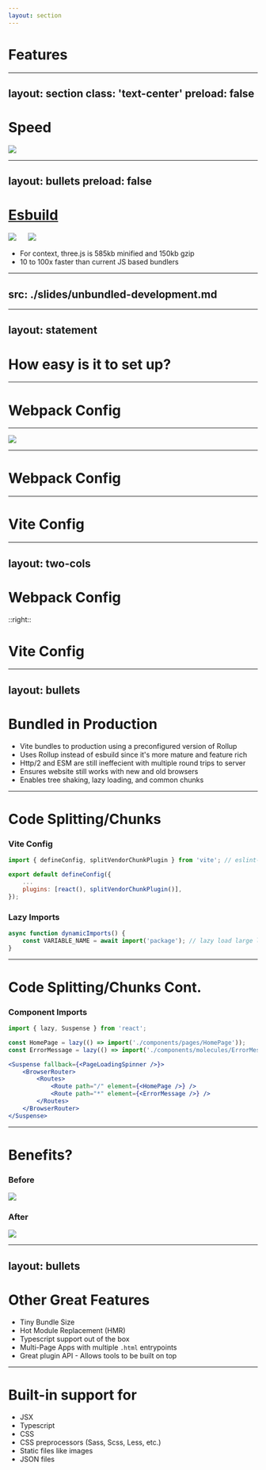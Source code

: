 ```yaml
---
layout: section
---
```


# Features

---
layout: section
class: 'text-center'
preload: false
---

# Speed

<img v-click src='/christmas-vaction-sled.gif' class='m-auto' />

<!--
- Once you run Vite it will have you looking at all of your webpack projects and saying "Later Dudes!"
- Vite will be the kitchen wax, your project is the saucer sled, and you'll be like Clark Griswold setting a new land speed sleding record
-->

---
layout: bullets
preload: false
---

# [Esbuild](https://esbuild.github.io/)

<img
	v-click='3'
	v-if="$slidev.nav.clicks >= 3"
	v-motion
	:initial="{ y: -80 }"
	:enter="{ y: 0 }"
	src="/esbuild-timing-line.jpg"
/>
<img style='visibility: hidden' v-if="$slidev.nav.clicks < 3" src="/esbuild-timing-line.jpg" />
<img v-click='1' src="/esbuild-other-platforms-timings.jpg" />
<ul>
	<li v-click='2'>For context, three.js is 585kb minified and 150kb gzip</li>
	<li v-click='4'>10 to 100x faster than current JS based bundlers</li>
</ul>

<!--
- This is a replacement for Webpack
- Esbuild is written in Go which is a C-like language
- Compiles down to native code making it incredible fast when compared to any javascript based compiler.
- Explain shift in thinking with build tools
-->

---
src: ./slides/unbundled-development.md
---

---
layout: statement
---

# How easy is it to set up?

---

# Webpack Config

<div class="mr-2 overflow-y-scroll h-100">

<WebpackConfigCRA />

</div>

---

<img src="/webpack-loaders-and-plugins-everywhere.jpg" class="w-9/12 m-auto" />

---

# Webpack Config

<div class="mr-2 overflow-y-scroll h-100">

<WebpackConfigCRA />

</div>

---

# Vite Config

<div class="ml-2 overflow-y-scroll h-100">
	<ViteConfig />
</div>

---
layout: two-cols
---

# Webpack Config

<div class="mr-2 overflow-y-scroll h-100">
	<WebpackConfigCRA />
</div>

::right::

# Vite Config

<div class="ml-2 overflow-y-scroll h-100">
	<ViteConfig />
</div>

---
layout: bullets
---

# Bundled in Production

<v-clicks>

- Vite bundles to production using a preconfigured version of Rollup
- Uses Rollup instead of esbuild since it's more mature and feature rich
- Http/2 and ESM are still ineffecient with multiple round trips to server
- Ensures website still works with new and old browsers
- Enables tree shaking, lazy loading, and common chunks

</v-clicks>

<!--
- esbuild is great for bundling library code
- missing some important features for apps like coe spliting and css
- remember back to the lodash-es example with over 600 internal modules, we wouldn't want that in production.
-->

---

# Code Splitting/Chunks

<v-clicks>

### Vite Config

```js {1|5|all}
import { defineConfig, splitVendorChunkPlugin } from 'vite'; // eslint-disable-line import/no-extraneous-dependencies

export default defineConfig({
	...
	plugins: [react(), splitVendorChunkPlugin()],
});
```

### Lazy Imports

```js {all|2}
async function dynamicImports() {
	const VARIABLE_NAME = await import('package'); // lazy load large library
}
```

</v-clicks>

---

# Code Splitting/Chunks Cont.

### Component Imports

```jsx {1|3,4|6,13|9,10|all}
import { lazy, Suspense } from 'react';

const HomePage = lazy(() => import('./components/pages/HomePage'));
const ErrorMessage = lazy(() => import('./components/molecules/ErrorMessage'));

<Suspense fallback={<PageLoadingSpinner />}>
	<BrowserRouter>
		<Routes>
			<Route path="/" element={<HomePage />} />
			<Route path="*" element={<ErrorMessage />} />
		</Routes>
	</BrowserRouter>
</Suspense>
```

---

# Benefits?

<v-clicks>

### Before

<img src='/bundle-sizes-before-code-splitting.png' style="max-width: 75%;" />

### After

<img src='/bundle-sizes-after-code-splitting.png' style="max-width: 75%;" />

</v-clicks>

---
layout: bullets
---

# Other Great Features

<v-clicks>

- Tiny Bundle Size
- Hot Module Replacement (HMR)
- Typescript support out of the box
- Multi-Page Apps with multiple `.html` entrypoints
- Great plugin API - Allows tools to be built on top

</v-clicks>

<!--
- Uses Rollup for production builds
- Updates can be made in vite.config.js and are well defined
-->

---

# Built-in support for

- <mdi-language-jsx class="text-[#366FD7]" /> JSX
- <vscode-icons-file-type-typescript-official /> Typescript
- <vscode-icons-file-type-css /> CSS
- <vscode-icons-file-type-scss/> CSS preprocessors (Sass, Scss, Less, etc.)
- <vscode-icons-file-type-image /> Static files like images
- <vscode-icons-file-type-json /> JSON files

<!--
- No loaders needed!
- CSS: Can support scss, sass, less, styl and .stylus by default.
- If the project contains a postcss file it will automatically be used during builds.
-->
